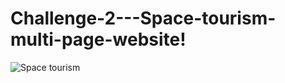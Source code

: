 # Challenge-2---Space-tourism-multi-page-website!
![Space tourism](https://user-images.githubusercontent.com/46317379/235669053-9533d9e3-c7ce-4fbf-9acb-6efe0d09c276.png)
